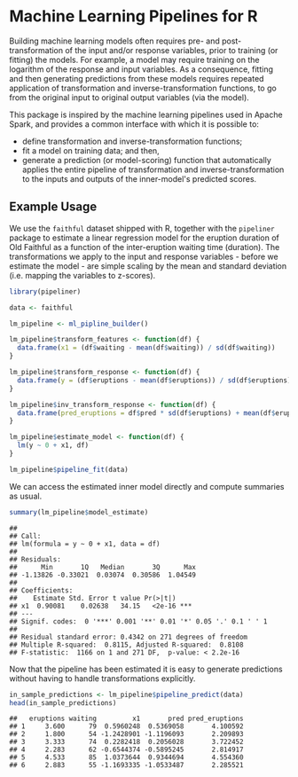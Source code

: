 
<!-- README.md is generated from README.Rmd. Please edit that file -->
Machine Learning Pipelines for R
================================

Building machine learning models often requires pre- and post-transformation of the input and/or response variables, prior to training (or fitting) the models. For example, a model may require training on the logarithm of the response and input variables. As a consequence, fitting and then generating predictions from these models requires repeated application of transformation and inverse-transformation functions, to go from the original input to original output variables (via the model).

This package is inspired by the machine learning pipelines used in Apache Spark, and provides a common interface with which it is possible to:

-   define transformation and inverse-transformation functions;
-   fit a model on training data; and then,
-   generate a prediction (or model-scoring) function that automatically applies the entire pipeline of transformation and inverse-transformation to the inputs and outputs of the inner-model's predicted scores.

Example Usage
-------------

We use the `faithful` dataset shipped with R, together with the `pipeliner` package to estimate a linear regression model for the eruption duration of Old Faithful as a function of the inter-eruption waiting time (duration). The transformations we apply to the input and response variables - before we estimate the model - are simple scaling by the mean and standard deviation (i.e. mapping the variables to z-scores).

``` r
library(pipeliner)

data <- faithful

lm_pipeline <- ml_pipline_builder()

lm_pipeline$transform_features <- function(df) { 
  data.frame(x1 = (df$waiting - mean(df$waiting)) / sd(df$waiting))
}

lm_pipeline$transform_response <- function(df) {
  data.frame(y = (df$eruptions - mean(df$eruptions)) / sd(df$eruptions))
}

lm_pipeline$inv_transform_response <- function(df) { 
  data.frame(pred_eruptions = df$pred * sd(df$eruptions) + mean(df$eruptions))
}

lm_pipeline$estimate_model <- function(df) { 
  lm(y ~ 0 + x1, df)
}

lm_pipeline$pipeline_fit(data)
```

We can access the estimated inner model directly and compute summaries as usual.

``` r
summary(lm_pipeline$model_estimate)
```

    ## 
    ## Call:
    ## lm(formula = y ~ 0 + x1, data = df)
    ## 
    ## Residuals:
    ##      Min       1Q   Median       3Q      Max 
    ## -1.13826 -0.33021  0.03074  0.30586  1.04549 
    ## 
    ## Coefficients:
    ##    Estimate Std. Error t value Pr(>|t|)    
    ## x1  0.90081    0.02638   34.15   <2e-16 ***
    ## ---
    ## Signif. codes:  0 '***' 0.001 '**' 0.01 '*' 0.05 '.' 0.1 ' ' 1
    ## 
    ## Residual standard error: 0.4342 on 271 degrees of freedom
    ## Multiple R-squared:  0.8115, Adjusted R-squared:  0.8108 
    ## F-statistic:  1166 on 1 and 271 DF,  p-value: < 2.2e-16

Now that the pipeline has been estimated it is easy to generate predictions without having to handle transformations explicitly.

``` r
in_sample_predictions <- lm_pipeline$pipeline_predict(data)
head(in_sample_predictions)
```

    ##   eruptions waiting         x1       pred pred_eruptions
    ## 1     3.600      79  0.5960248  0.5369058       4.100592
    ## 2     1.800      54 -1.2428901 -1.1196093       2.209893
    ## 3     3.333      74  0.2282418  0.2056028       3.722452
    ## 4     2.283      62 -0.6544374 -0.5895245       2.814917
    ## 5     4.533      85  1.0373644  0.9344694       4.554360
    ## 6     2.883      55 -1.1693335 -1.0533487       2.285521

